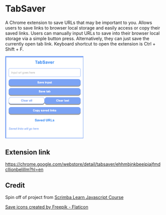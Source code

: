# TabSaver

A Chrome extension to save URLs that may be important to you. Allows users to save links to browser local storage and easily access or copy their saved links. Users can manually input URLs to save into their browser local storage via a simple button press. Alternatively, they can just save the currently open tab link. Keyboard shortcut to open the extension is Ctrl + Shift + F.

<img src="images/ext-screenshot.png" width="250"/>

## Extension link
https://chrome.google.com/webstore/detail/tabsaver/ehhmbjnkbeeipiajfmdcllionbelillm?hl=en

## Credit

Spin off of project from [Scrimba Learn Javascript Course](https://scrimba.com/learn/learnjavascript)

<a href="https://www.flaticon.com/free-icons/save" title="save icons">Save icons created by Freepik - Flaticon</a>
